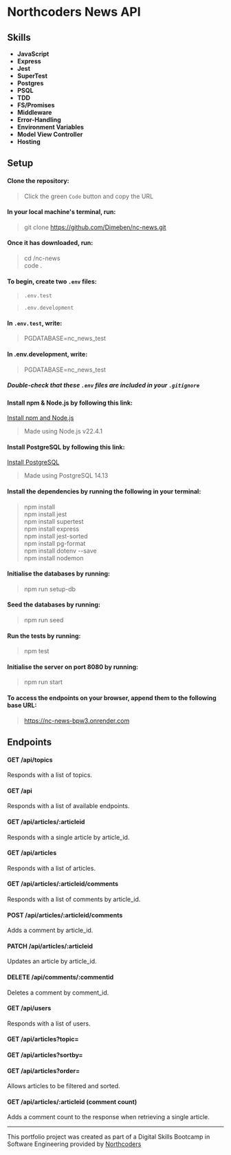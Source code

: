 # Northcoders News API

## Skills

- **JavaScript**
- **Express**
- **Jest**
- **SuperTest**
- **Postgres**
- **PSQL**
- **TDD**
- **FS/Promises**
- **Middleware**
- **Error-Handling**
- **Environment Variables**
- **Model View Controller**
- **Hosting**

## Setup

#### Clone the repository:

> Click the green `Code` button and copy the URL <br>

#### In your local machine's terminal, run:

> git clone https://github.com/Dimeben/nc-news.git <br>

#### Once it has downloaded, run:

> cd /nc-news <br>
> code . <br>

#### To begin, create two `.env` files:

> `.env.test` <br>

> `.env.development`

#### In `.env.test`, write:

> PGDATABASE=nc_news_test

#### In .env.development, write:

> PGDATABASE=nc_news_test <br>

##### Double-check that these `.env` files are included in your `.gitignore`

#### Install npm & Node.js by following this link:

[Install npm and Node.js](https://docs.npmjs.com/downloading-and-installing-node-js-and-npm)

> Made using Node.js v22.4.1

#### Install PostgreSQL by following this link:

[Install PostgreSQL](https://www.postgresql.org/download/)

> Made using PostgreSQL 14.13

#### Install the dependencies by running the following in your terminal:

> npm install <br>
> npm install jest <br>
> npm install supertest <br>
> npm install express <br>
> npm install jest-sorted <br>
> npm install pg-format <br>
> npm install dotenv --save <br>
> npm install nodemon <br>

#### Initialise the databases by running:

> npm run setup-db <br>

#### Seed the databases by running:

> npm run seed <br>

#### Run the tests by running:

> npm test <br>

#### Initialise the server on port 8080 by running:

> npm run start <br>

#### To access the endpoints on your browser, append them to the following base URL:

> https://nc-news-bpw3.onrender.com

## Endpoints

#### GET /api/topics

Responds with a list of topics.

#### GET /api

Responds with a list of available endpoints.

#### GET /api/articles/:articleid

Responds with a single article by article_id.

#### GET /api/articles

Responds with a list of articles.

#### GET /api/articles/:articleid/comments

Responds with a list of comments by article_id.

#### POST /api/articles/:articleid/comments

Adds a comment by article_id.

#### PATCH /api/articles/:articleid

Updates an article by article_id.

#### DELETE /api/comments/:commentid

Deletes a comment by comment_id.

#### GET /api/users

Responds with a list of users.

#### GET /api/articles?topic=

#### GET /api/articles?sortby=

#### GET /api/articles?order=

Allows articles to be filtered and sorted.

#### GET /api/articles/:articleid (comment count)

Adds a comment count to the response when retrieving a single article.

---

This portfolio project was created as part of a Digital Skills Bootcamp in Software Engineering provided by [Northcoders](https://northcoders.com/)
